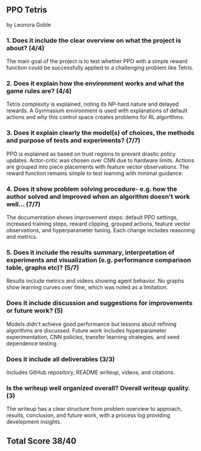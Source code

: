 ##  PPO Tetris
 by Leonora Goble


### 1. Does it include the clear overview on what the project is about? (4/4)
The main goal of the project is to test whether PPO with a simple reward function could be successfully applied to a challenging problem like Tetris.

### 2. Does it explain how the environment works and what the game rules are? (4/4)
Tetris complexity is explained, noting its NP-hard nature and delayed rewards. A Gymnasium environment is used with explanations of default actions and why this control space creates problems for RL algorithms.
### 3. Does it explain clearly the model(s) of choices, the methods and purpose of tests and experiments? (7/7)
PPO is explained as based on trust regions to prevent drastic policy updates. Actor-critic was chosen over CNN due to hardware limits. Actions are grouped into piece placements with feature vector observations. The reward function remains simple to test learning with minimal guidance.
### 4. Does it show problem solving procedure- e.g. how the author solved and improved when an algorithm doesn't work well... (7/7)
The documentation shows improvement steps: default PPO settings, increased training steps, reward clipping, grouped actions, feature vector observations, and hyperparameter tuning. Each change includes reasoning and metrics.
### 5. Does it include the results summary, interpretation of experiments and visualization (e.g. performance comparison table, graphs etc)? (5/7)
Results include metrics and videos showing agent behavior. No graphs show learning curves over time, which was noted as a limitation.
### Does it include discussion and suggestions for improvements or future work? (5)
Models didn't achieve good performance but lessons about refining algorithms are discussed. Future work includes hyperparameter experimentation, CNN policies, transfer learning strategies, and seed dependence testing.
### Does it include all deliverables (3/3)
Includes GitHub repository, README writeup, videos, and citations.
### Is the writeup well organized overall? Overall writeup quality. (3)
The writeup has a clear structure from problem overview to approach, results, conclusion, and future work, with a process log providing development insights.

## Total Score 38/40
